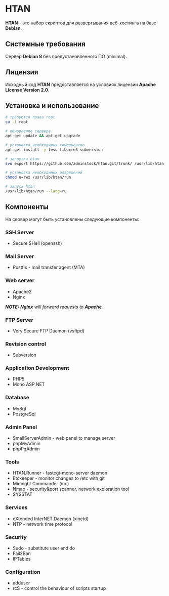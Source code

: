 # HTAN

**HTAN** - это набор скриптов для развертывания веб-хостинга на базе **Debian**.

## Системные требования

Сервер **Debian 8** без предустановленного ПО (minimal).

## Лицензия

Исходный код **HTAN** предоставляется на условиях лицензии **Apache License Version 2.0**.

## Установка и использование

```bash
# требуются права root
su -l root

# обновление сервера
apt-get update && apt-get upgrade

# установка необходимых компонентво
apt-get install -y less libpcre3 subversion

# загрузка htan
svn export https://github.com/adminstock/htan.git/trunk/ /usr/lib/htan

# установка необходимых разрешений
chmod u=rwx /usr/lib/htan/run

# запуск htan
/usr/lib/htan/run --lang=ru
```

## Компоненты

На сервер могут быть установлены следующие компоненты:

### SSH Server
- Secure SHell (openssh)

### Mail Server
- Postfix - mail transfer agent (MTA)

### Web server
- Apache2
- Nginx

_**NOTE:** **Nginx** will forward requests to **Apache**._

### FTP Server
- Very Secure FTP Daemon (vsftpd)

### Revision control
- Subversion

### Application Development
- PHP5
- Mono ASP.NET

### Database
- MySql
- PostgreSql

### Admin Panel
- SmallServerAdmin - web panel to manage server
- phpMyAdmin
- phpPgAdmin

### Tools
- HTAN.Runner - fastcgi-mono-server daemon
- Etckeeper - monitor changes to /etc with git
- Midnight Commander (mc)
- Nmap - security&port scanner, network exploration tool
- SYSSTAT

### Services
- eXtended InterNET Daemon (xinetd)
- NTP - network time protocol

### Security
- Sudo - substitute user and do
- Fail2Ban
- IPTables

### Configuration
- adduser
- rcS - control the behaviour of scripts startup
